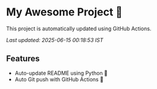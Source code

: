 # My Awesome Project 🚀

This project is automatically updated using GitHub Actions.

_Last updated: 2025-06-15 00:18:53 IST_

## Features
- Auto-update README using Python 🐍
- Auto Git push with GitHub Actions 🤖
